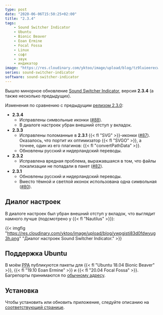 ```yaml
---
type: post
date: "2020-06-06T15:50:25+02:00"
title: "2.3.4"
tags:
    - Sound Switcher Indicator
    - Ubuntu
    - Bionic Beaver
    - Eoan Ermine
    - Focal Fossa
    - Linux
    - софт
    - звук
    - индикатор
image: "https://res.cloudinary.com/yktoo/image/upload/blog/tz9luieerecw7gkumsoi.png"
series: sound-switcher-indicator
software: sound-switcher-indicator
---
```


Вышло минорное обновление [Sound Switcher Indicator](/software/sound-switcher-indicator), версия **2.3.4** (а также несколько предыдущих).

Изменения по сравнению с предыдущим [релизом 2.3.0](0597):

<!--more-->

* **2.3.4**
  * Исправлены символьные иконки ([#88](https://github.com/yktoo/indicator-sound-switcher/issues/88)).
  * В диалоге настроек убран внешний отступ у вкладок.
* **2.3.3**
  * Исправлены поломанные в **2.3.1** {{< fl "SVG" >}}-иконки ([#87](https://github.com/yktoo/indicator-sound-switcher/issues/87)). Оказалось, что портит их оптимизатор {{< fl "SVGO" >}}, а точнее, один из его плагинов: {{< fl "convertPathData" >}}.
  * Обновлены русский и нидерландский переводы.
* **2.3.2**
  * Исправлена вредная проблема, выражавшаяся в том, что файлы локализации не попадали в пакет ([#82](https://github.com/yktoo/indicator-sound-switcher/issues/82)).
* **2.3.1**
  * Обновлены русский и нидерландский переводы.
  * Вместо тёмной и светлой иконок использована одна символьная ([#80](https://github.com/yktoo/indicator-sound-switcher/issues/80)).

## Диалог настроек

В диалоге настроек был убран внешний отступ у вкладок, что выглядит намного лучше (подсмотрено у {{< fl "Nautilus" >}}):

{{< imgfig "https://res.cloudinary.com/yktoo/image/upload/blog/ywpgistj83d0fdwyug3h.png" "Диалог настроек Sound Switcher Indicator." >}}

## Поддержка Ubuntu

В моём [PPA](https://launchpad.net/~yktooo/+archive/ubuntu/ppa) публикуются пакеты для {{< fl "Ubuntu 18.04 Bionic Beaver" >}}, {{< fl "19.10 Eoan Ermine" >}} и {{< fl "20.04 Focal Fossa" >}}. Багрепорты принимаются по [обычному адресу](https://github.com/yktoo/indicator-sound-switcher/issues/).

## Установка

Чтобы установить или обновить приложение, следуйте описанию на [соответствующей странице](/software/sound-switcher-indicator#установка).
